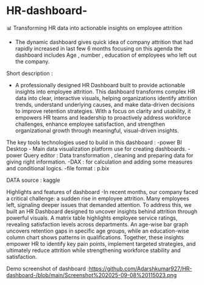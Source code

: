 # HR-dashboard-
📊 Transforming HR data into actionable insights on employee attrition
- The dynamic dashboard gives quick idea of company attrition that had rapidly increased in last few 6 months focusing on this agenda the dashboard includes Age , number , education of employees who left out the company.

Short description :
- A professionally designed HR Dashboard built to provide actionable insights into employee attrition. This dashboard transforms complex HR data into clear, interactive visuals, helping organizations identify attrition trends, understand underlying causes, and make data-driven decisions to improve retention strategies. With a focus on clarity and usability, it empowers HR teams and leadership to proactively address workforce challenges, enhance employee satisfaction, and strengthen organizational growth through meaningful, visual-driven insights.

The key tools technologies used to build in this dashboard :
-power BI Desktop - Main data visualization platform use for creating dashboards.
-power Query editor : Data transformation , cleaning and preparing data for giving right information. 
-DAX : for calculation and adding some measures and conditional logics.
-file format : p.bix

DATA source :
kaggle 

Highlights and features of dashboard 
-In recent months, our company faced a critical challenge: a sudden rise in employee attrition. Many employees left, signaling deeper issues that demanded attention. To address this, we built an HR Dashboard designed to uncover insights behind attrition through powerful visuals. A matrix table highlights employee service ratings, revealing satisfaction levels across departments. An age-wise bar graph uncovers retention gaps in specific age groups, while an education-wise column chart shows patterns in qualifications. Together, these insights empower HR to identify key pain points, implement targeted strategies, and ultimately reduce attrition while strengthening workforce stability and satisfaction.

Demo screenshot of dashboard :https://github.com/Adarshkumar927/HR-dashboard-/blob/main/Screenshot%202025-09-08%20115023.png
